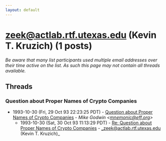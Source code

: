 ```yaml
---
layout: default
---
```


# zeek@actlab.rtf.utexas.edu (Kevin T. Kruzich) (1 posts)

_Be aware that many list participants used multiple email addresses over their time active on the list. As such this page may not contain all threads available._

## Threads

### Question about Proper Names of Crypto Companies
+ 1993-10-30 (Fri, 29 Oct 93 22:23:25 PDT) - [Question about Proper Names of Crypto Companies](/archive/1993/10/48bfa0a83f86295f1beddba487abafc6e47e8ceb5e27f48b2d8ce6383a9e110b) - _Mike Godwin \<mnemonic@eff.org\>_
  + 1993-10-30 (Sat, 30 Oct 93 11:13:29 PDT) - [Re: Question about Proper Names of Crypto Companies](/archive/1993/10/7d86bab75401850880068ace9bb977d9b0ddf1863f19d333c831df056f43c937) - _zeek@actlab.rtf.utexas.edu (Kevin T. Kruzich)_

